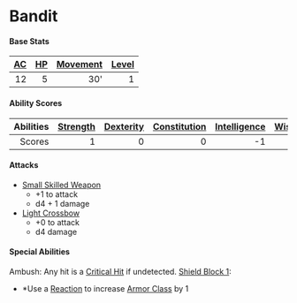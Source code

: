 # Bandit

#### Base Stats

| [AC](../../../Player%20Characters/Derived%20Statistics/Armor%20Class.md) | [HP](../../../Player%20Characters/Derived%20Statistics/Health%20Points.md) | [Movement](../../../Game%20Procedures/Movement.md) | [Level](../../../Player%20Characters/Derived%20Statistics/Level.md) |
| -----------------------------------------------------------------------: | -------------------------------------------------------------------------: | -------------------------------------------------: | ------------------------------------------------------------------: |
|                                                                       12 |                                                                          5 |                                                30' |                                                                   1 |
#### Ability Scores

| Abilities | [Strength](../../../Player%20Characters/Chosen%20Statistics/Strength.md) | [Dexterity](../../../Player%20Characters/Chosen%20Statistics/Dexterity.md) | [Constitution](../../../Player%20Characters/Chosen%20Statistics/Constitution.md) | [Intelligence](../../../Player%20Characters/Chosen%20Statistics/Intelligence.md) | [Wisdom](../../../Player%20Characters/Chosen%20Statistics/Wisdom.md)<br> | [Charisma](../../../Player%20Characters/Chosen%20Statistics/Charisma.md)<br> |
| --------: | -----------------------------------------------------------------------: | -------------------------------------------------------------------------: | -------------------------------------------------------------------------------: | -------------------------------------------------------------------------------: | -----------------------------------------------------------------------: | ---------------------------------------------------------------------------: |
|    Scores |                                                                        1 |                                                                          0 |                                                                                0 |                                                                               -1 |                                                                        0 |                                                                           -1 |
#### Attacks
- [Small Skilled Weapon](../../../Items/Individual%20Item%20Cards/Weapons/Melee%20Weapons/Small%20Skilled%20Weapon.md) 
	- +1 to attack
	- d4 + 1 damage
- [Light Crossbow](../../../Items/Individual%20Item%20Cards/Weapons/Ranged%20Weapons/Light%20Crossbow.md)
	- +0 to attack
	- d4 damage
#### Special Abilities
Ambush: Any hit is a [Critical Hit](../../../Game%20Procedures/Dice%20Rolls/Critical%20Hit.md) if undetected.
[Shield Block 1](../../../Items/Individual%20Item%20Cards/Armors/Armor%20Properties/Shield%20X%20Property.md#Shield%20Block%20X):
- *Use a [Reaction](../../../Game%20Procedures/Reaction.md) to increase [Armor Class](../../../Player%20Characters/Derived%20Statistics/Armor%20Class.md) by 1